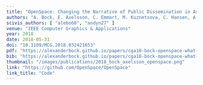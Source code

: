 ```yaml
---
title: "OpenSpace: Changing the Narrative of Public Dissemination in Astronomical Visualization from What to How"
authors: "A. Bock, E. Axelsson, C. Emmart, M. Kuznetsova, C. Hansen, A. Ynnerman"
scivis_authors: [ "alebo68", "andyn27" ]
venue: "IEEE Computer Graphics & Applications"
year: 2018
date: 2018-05-31
doi: "10.1109/MCG.2018.032421653"
pdf: "https://alexanderbock.github.io/papers/cga18-bock-openspace-what-to-how.pdf"
bib: "https://alexanderbock.github.io/papers/cga18-bock-openspace-what-to-how.bib"
thumbnail: "/images/publications/2018_bock_axelsson_openspace.png"
link: "https://github.com/OpenSpace/OpenSpace"
link_title: "Code"
---
```



